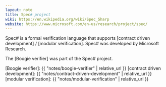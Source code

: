 ```yaml
---
layout: note
title: Spec# project
wiki: https://en.wikipedia.org/wiki/Spec_Sharp
website: https://www.microsoft.com/en-us/research/project/spec/
---
```


Spec# is a formal verification language that supports [contract driven
development] / [modular verification].
Spec# was developed by Microsoft Research.

The [Boogie verifier] was part of the Spec# project.

[Boogie verifier]: {{ "notes/boogie-verifier" | relative_url }}
[contract driven development]: {{ "notes/contract-driven-development" | relative_url }}
[modular verification]: {{ "notes/modular-verification" | relative_url }}

